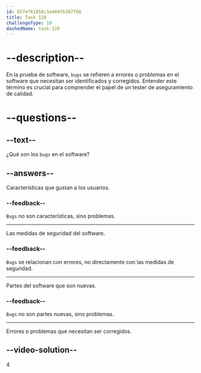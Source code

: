 ```yaml
---
id: 657e761058c1e469fb387f68
title: Task 128
challengeType: 19
dashedName: task-128
---
```


# --description--

En la prueba de software, `bugs` se refieren a errores o problemas en el software que necesitan ser identificados y corregidos. Entender este término es crucial para comprender el papel de un tester de aseguramiento de calidad.

# --questions--

## --text--

¿Qué son los `bugs` en el software?

## --answers--

Características que gustan a los usuarios.

### --feedback--

`Bugs` no son características, sino problemas.

---

Las medidas de seguridad del software.

### --feedback--

`Bugs` se relacionan con errores, no directamente con las medidas de seguridad.

---

Partes del software que son nuevas.

### --feedback--

`Bugs` no son partes nuevas, sino problemas.

---

Errores o problemas que necesitan ser corregidos.

## --video-solution--

4
